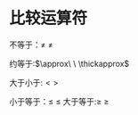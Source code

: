 # 比较运算符

不等于：$\neq\ \ne$

约等于:$\approx\ \  \thickapprox$

大于小于:$<>$

小于等于：$\leq\  \leqslant$   大于等于:$\geq \ \geqslant$